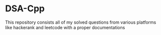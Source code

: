 # DSA-Cpp
This repository consists all of my solved questions from various platforms like hackerank and leetcode with a proper documentations
